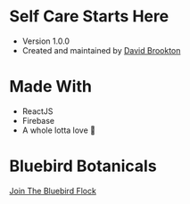 # Self Care Starts Here

* Version 1.0.0
* Created and maintained by [David Brookton](https://github.com/davidbrookton)

# Made With

* ReactJS
* Firebase
* A whole lotta love :gift_heart:

# Bluebird Botanicals

[Join The Bluebird Flock](https://jointhebluebirdflock.com)
